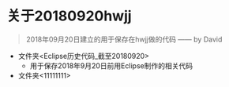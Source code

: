 # 关于20180920hwjj
> 2018年09月20日建立的用于保存在hwjj做的代码 —— by David
- 文件夹<Eclipse历史代码_截至20180920>
    - 用于保存2018年9月20日前用Eclipse制作的相关代码
- 文件夹<11111111>